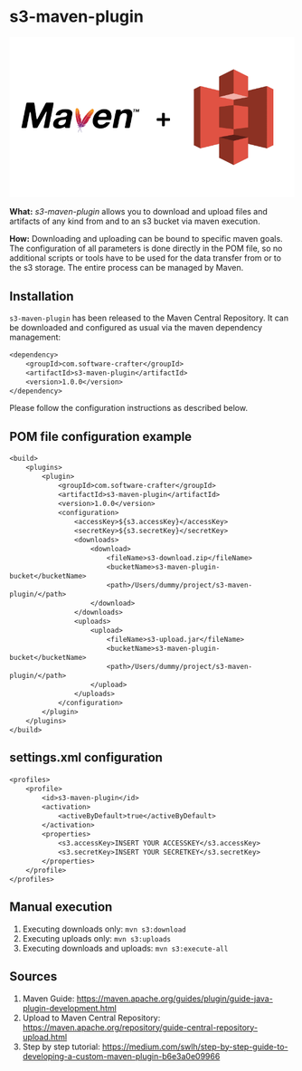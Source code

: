 # s3-maven-plugin

![s3-maven-plugin logo](./s3-maven-plugin-logo.png "s3 Maven Plugin Logo")

**What:** *s3-maven-plugin* allows you to download and upload files and artifacts of any kind from and to an s3 bucket via maven execution.  

**How:** Downloading and uploading can be bound to specific maven goals. The configuration of all parameters is done directly in the POM file, so no additional scripts or tools have to be used for the data transfer from or to the s3 storage. The entire process can be managed by Maven.

## Installation

`s3-maven-plugin` has been released to the Maven Central Repository. It can be downloaded and configured as usual via the maven dependency management:

    <dependency>
        <groupId>com.software-crafter</groupId>
        <artifactId>s3-maven-plugin</artifactId>
        <version>1.0.0</version>
    </dependency>

Please follow the configuration instructions as described below.

## POM file configuration example

    <build>
        <plugins>
            <plugin>
                <groupId>com.software-crafter</groupId>
                <artifactId>s3-maven-plugin</artifactId>
                <version>1.0.0</version>
                <configuration>
                    <accessKey>${s3.accessKey}</accessKey>
                    <secretKey>${s3.secretKey}</secretKey>
                    <downloads>
                        <download>
                            <fileName>s3-download.zip</fileName>
                            <bucketName>s3-maven-plugin-bucket</bucketName>
                            <path>/Users/dummy/project/s3-maven-plugin/</path>
                        </download>
                    </downloads>
                    <uploads>
                        <upload>
                            <fileName>s3-upload.jar</fileName>
                            <bucketName>s3-maven-plugin-bucket</bucketName>
                            <path>/Users/dummy/project/s3-maven-plugin/</path>
                        </upload>
                    </uploads>
                </configuration>
            </plugin>
        </plugins>
    </build>

## settings.xml configuration

    <profiles>
        <profile>
            <id>s3-maven-plugin</id>
            <activation>
                <activeByDefault>true</activeByDefault>
            </activation>
            <properties>
                <s3.accessKey>INSERT YOUR ACCESSKEY</s3.accessKey>
                <s3.secretKey>INSERT YOUR SECRETKEY</s3.secretKey>
            </properties>
        </profile>
    </profiles>

## Manual execution

1. Executing downloads only: `mvn s3:download`
2. Executing uploads only: `mvn s3:uploads`
3. Executing downloads and uploads: `mvn s3:execute-all`

## Sources 

1. Maven Guide: https://maven.apache.org/guides/plugin/guide-java-plugin-development.html
2. Upload to Maven Central Repository: https://maven.apache.org/repository/guide-central-repository-upload.html
3. Step by step tutorial: https://medium.com/swlh/step-by-step-guide-to-developing-a-custom-maven-plugin-b6e3a0e09966
